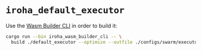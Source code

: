 # `iroha_default_executor`

Use the [Wasm Builder CLI](../tools/wasm_builder_cli) in order to build it:

```bash
cargo run --bin iroha_wasm_builder_cli -- \
  build ./default_executor --optimize --outfile ./configs/swarm/executor.wasm
```